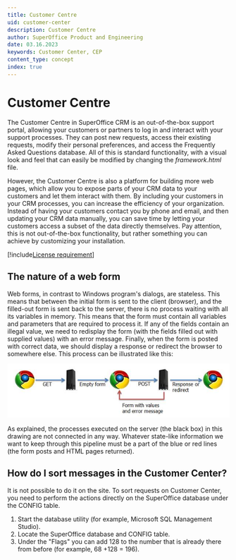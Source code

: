 ```yaml
---
title: Customer Centre
uid: customer-center
description: Customer Centre
author: SuperOffice Product and Engineering
date: 03.16.2023
keywords: Customer Center, CEP
content_type: concept
index: true
---
```


# Customer Centre

The Customer Centre in SuperOffice CRM is an out-of-the-box support portal, allowing your customers or partners to log in and interact with your support processes. They can post new requests, access their existing requests, modify their personal preferences, and access the Frequently Asked Questions database. All of this is standard functionality, with a visual look and feel that can easily be modified by changing the *framework.html* file.

However, the Customer Centre is also a platform for building more web pages, which allow you to expose parts of your CRM data to your customers and let them interact with them. By including your customers in your CRM processes, you can increase the efficiency of your organization. Instead of having your customers contact you by phone and email, and then updating your CRM data manually, you can save time by letting your customers access a subset of the data directly themselves. Pay attention, this is not out-of-the-box functionality, but rather something you can achieve by customizing your installation.

[!include[License requirement](../../../common/includes/req-cep.md)]

## The nature of a web form

Web forms, in contrast to Windows program's dialogs, are stateless. This means that between the initial form is sent to the client (browser), and the filled-out form is sent back to the server, there is no process waiting with all its variables in memory. This means that the form must contain all variables and parameters that are required to process it. If any of the fields contain an illegal value, we need to redisplay the form (with the fields filled out with supplied values) with an error message. Finally, when the form is posted with correct data, we should display a response or redirect the browser to somewhere else. This process can be illustrated like this:

![Web form flow -screenshot][img5]

As explained, the processes executed on the server (the black box) in this drawing are not connected in any way. Whatever state-like information we want to keep through this pipeline must be a part of the blue or red lines (the form posts and HTML pages returned).

## How do I sort messages in the Customer Center?

It is not possible to do it on the site. To sort requests on Customer Center, you need to perform the actions directly on the SuperOffice database under the CONFIG table.

1. Start the database utility (for example, Microsoft SQL Management Studio).
2. Locate the SuperOffice database and CONFIG table.
3. Under the "Flags" you can add 128 to the number that is already there from before (for example, 68 +128 = 196).

<!-- Referenced images -->
[img5]: media/image005.jpg
